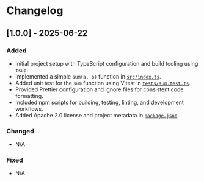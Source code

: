 # Changelog

## [1.0.0] - 2025-06-22

### Added
- Initial project setup with TypeScript configuration and build tooling using `tsup`.
- Implemented a simple `sum(a, b)` function in [`src/index.ts`](src/index.ts).
- Added unit test for the `sum` function using Vitest in [`tests/sum.test.ts`](tests/sum.test.ts).
- Provided Prettier configuration and ignore files for consistent code formatting.
- Included npm scripts for building, testing, linting, and development workflows.
- Added Apache 2.0 license and project metadata in [`package.json`](package.json).

### Changed
- N/A

### Fixed
- N/A